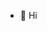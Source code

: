 - 👋 Hi

<!---
ahsanabidlive/ahsanabidlive is a ✨ special ✨ repository because its `README.md` (this file) appears on your GitHub profile.
You can click the Preview link to take a look at your changes.
--->
